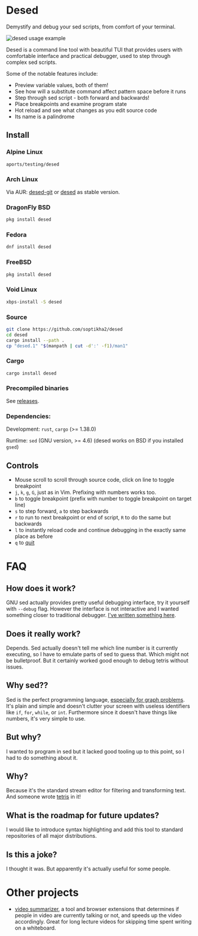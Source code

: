 # Desed
Demystify and debug your sed scripts, from comfort of your terminal.

![desed usage example](img/desed.gif)

Desed is a command line tool with beautiful TUI that provides users with comfortable interface and practical debugger, used to step through complex sed scripts.

Some of the notable features include:

- Preview variable values, both of them!
- See how will a substitute command affect pattern space before it runs
- Step through sed script - both forward and backwards!
- Place breakpoints and examine program state
- Hot reload and see what changes as you edit source code
- Its name is a palindrome

## Install

### Alpine Linux

`aports/testing/desed`

### Arch Linux

Via AUR: [desed-git](https://aur.archlinux.org/packages/desed-git/) or [desed](https://aur.archlinux.org/packages/desed/) as stable version.

### DragonFly BSD

```sh
pkg install desed
```

### Fedora

```sh
dnf install desed
```

### FreeBSD

```sh
pkg install desed
```

### Void Linux

```sh
xbps-install -S desed
```

### Source

```sh
git clone https://github.com/soptikha2/desed
cd desed
cargo install --path .
cp "desed.1" "$(manpath | cut -d':' -f1)/man1"
```

### Cargo

```
cargo install desed
```

### Precompiled binaries

See [releases](https://github.com/SoptikHa2/desed/releases).

### Dependencies:

Development: `rust`, `cargo` (>= 1.38.0)

Runtime: `sed` (GNU version, >= 4.6) (desed works on BSD if you installed `gsed`)

## Controls

- Mouse scroll to scroll through source code, click on line to toggle breakpoint
- `j`, `k`, `g`, `G`, just as in Vim. Prefixing with numbers works too.
- `b` to toggle breakpoint (prefix with number to toggle breakpoint on target line)
- `s` to step forward, `a` to step backwards
- `r` to run to next breakpoint or end of script, `R` to do the same but backwards
- `l` to instantly reload code and continue debugging in the exactly same place as before
- `q` to [quit](https://github.com/hakluke/how-to-exit-vim)

# FAQ

## How does it work?
GNU sed actually provides pretty useful debugging interface, try it yourself with `--debug` flag. However the interface is not interactive and I wanted something closer to traditional debugger. [I've written something here](https://soptik.tech/articles/building-desed-the-sed-debugger.html).

## Does it really work?
Depends. Sed actually doesn't tell me which line number is it currently executing, so I have to emulate parts of sed to guess that. Which might not be bulletproof. But it certainly worked good enough to debug tetris without issues.

## Why sed??

Sed is the perfect programming language, [especially for graph problems](https://tildes.net/~comp/b2k/programming_challenge_find_path_from_city_a_to_city_b_with_least_traffic_controls_inbetween#comment-2run). It's plain and simple and doesn't clutter your screen with useless identifiers like `if`, `for`, `while`, or `int`. Furthermore since it doesn't have things like numbers, it's very simple to use.

## But why?

I wanted to program in sed but it lacked good tooling up to this point, so I had to do something about it.

## Why?

Because it's the standard stream editor for filtering and transforming text. And someone wrote [tetris](https://github.com/uuner/sedtris) in it!

## What is the roadmap for future updates?

I would like to introduce syntax highlighting and add this tool to standard repositories of all major distributions.

## Is this a joke?

I thought it was. But apparently it's actually useful for some people.

# Other projects

- [video summarizer](https://github.com/soptikha2/video-summarizer), a tool and browser extensions that determines if people in video are currently talking or not, and speeds up the video accordingly. Great for long lecture videos for skipping time spent writing on a whiteboard.
